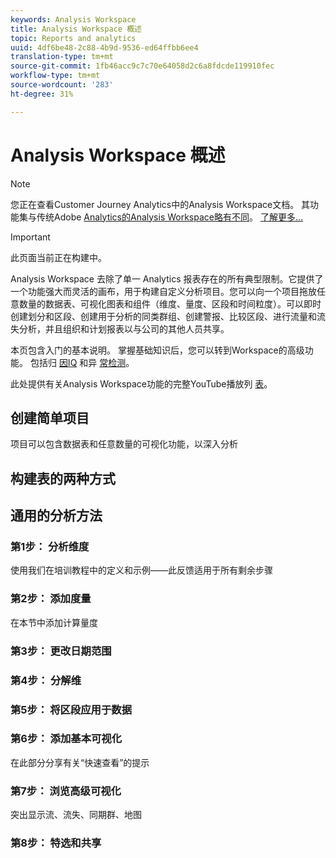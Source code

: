 ```yaml
---
keywords: Analysis Workspace
title: Analysis Workspace 概述
topic: Reports and analytics
uuid: 4df6be48-2c88-4b9d-9536-ed64ffbb6ee4
translation-type: tm+mt
source-git-commit: 1fb46acc9c7c70e64058d2c6a8fdcde119910fec
workflow-type: tm+mt
source-wordcount: '283'
ht-degree: 31%

---
```



# Analysis Workspace 概述

>[!NOTE]
>
>您正在查看Customer Journey Analytics中的Analysis Workspace文档。 其功能集与传统Adobe [Analytics的Analysis Workspace略有不同](https://docs.adobe.com/content/help/zh-Hans/analytics/analyze/analysis-workspace/home.html)。 [了解更多...](/help/getting-started/cja-aa.md)

>[!IMPORTANT]
>
>此页面当前正在构建中。

Analysis Workspace 去除了单一 Analytics 报表存在的所有典型限制。它提供了一个功能强大而灵活的画布，用于构建自定义分析项目。您可以向一个项目拖放任意数量的数据表、可视化图表和组件（维度、量度、区段和时间粒度）。可以即时创建划分和区段、创建用于分析的同类群组、创建警报、比较区段、进行流量和流失分析，并且组织和计划报表以与公司的其他人员共享。

本页包含入门的基本说明。 掌握基础知识后，您可以转到Workspace的高级功能。 包括归 [因IQ](/help/analysis-workspace/attribution/overview.md) 和异 [常检测](/help/analysis-workspace/virtual-analyst/c-anomaly-detection/anomaly-detection.md)。

此处提供有关Analysis Workspace功能的完整YouTube播放列 [表](https://www.youtube.com/channel/UC8I6bqCk7gO6YdoMz6W5fvw/playlists?view=50&amp;sort=dd&amp;shelf_id=7)。

## 创建简单项目

项目可以包含数据表和任意数量的可视化功能，以深入分析


## 构建表的两种方式

## 通用的分析方法

### 第1步： 分析维度

使用我们在培训教程中的定义和示例——此反馈适用于所有剩余步骤

### 第2步： 添加度量

在本节中添加计算量度

### 第3步： 更改日期范围

### 第4步： 分解维

### 第5步： 将区段应用于数据

### 第6步： 添加基本可视化

在此部分分享有关“快速查看”的提示

### 第7步： 浏览高级可视化

突出显示流、流失、同期群、地图

### 第8步： 特选和共享

